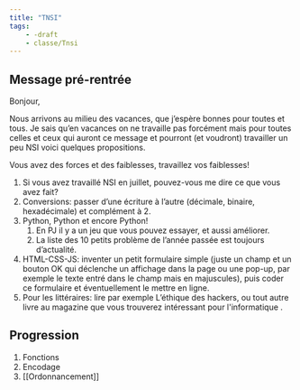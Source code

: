 ```yaml
---
title: "TNSI"
tags:
    - -draft
    - classe/Tnsi
---
```


## Message pré-rentrée

Bonjour,

Nous arrivons au milieu des vacances, que j’espère bonnes pour toutes
et tous. Je sais qu’en vacances on ne travaille pas forcément mais
pour toutes celles et ceux qui auront ce message et pourront (et voudront)
travailler un peu NSI voici quelques propositions.

Vous avez des forces et des faiblesses, travaillez vos faiblesses!

1. Si vous avez travaillé NSI en juillet, pouvez-vous me dire ce que
  vous avez fait?
1. Conversions: passer d’une écriture à l’autre (décimale, binaire,
  hexadécimale) et complément à 2.
1. Python, Python et encore Python!
    1. En PJ il y a un jeu que vous pouvez essayer, et aussi améliorer.
    1. La liste des 10 petits problème de l’année passée est toujours
      d’actualité.
1. HTML-CSS-JS: inventer un petit formulaire simple (juste un champ
  et un bouton OK qui déclenche un affichage dans la page ou une
  pop-up, par exemple le texte entré dans le champ mais en majuscules),
  puis coder ce formulaire et éventuellement le mettre en ligne.
1. Pour les littéraires: lire par exemple L’éthique des hackers,
  ou tout autre livre au magazine que vous trouverez intéressant
  pour l'informatique .

## Progression

1. Fonctions
1. Encodage
1. [[Ordonnancement]]
